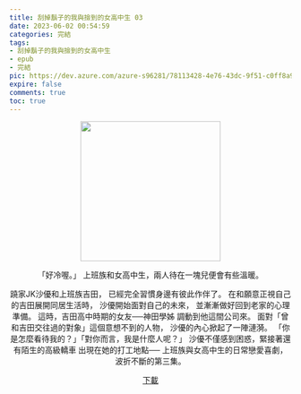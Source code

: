 ```yaml
---
title: 刮掉鬍子的我與撿到的女高中生 03
date: 2023-06-02 00:54:59
categories: 完結
tags:
- 刮掉鬍子的我與撿到的女高中生
- epub
- 完結
pic: https://dev.azure.com/azure-s96281/78113428-4e76-43dc-9f51-c0ff8a913055/_apis/git/repositories/a379171b-de46-4c10-9b0d-00da23959885/items?path=/Epub%20Cover/%E5%88%AE%E6%8E%89%E9%AC%8D%E5%AD%90%E7%9A%84%E6%88%91%E8%88%87%E6%92%BF%E5%88%B0%E7%9A%84%E5%A5%B3%E9%AB%98%E4%B8%AD%E7%94%9F-03.jpg&versionDescriptor%5BversionOptions%5D=0&versionDescriptor%5BversionType%5D=0&versionDescriptor%5Bversion%5D=main&resolveLfs=true&%24format=octetStream&api-version=5.0
expire: false
comments: true
toc: true
---
```


<div style="text-align:center" class="kratos-post-content">

<img width="250px" src="https://dev.azure.com/azure-s96281/78113428-4e76-43dc-9f51-c0ff8a913055/_apis/git/repositories/a379171b-de46-4c10-9b0d-00da23959885/items?path=/Epub%20Cover/%E5%88%AE%E6%8E%89%E9%AC%8D%E5%AD%90%E7%9A%84%E6%88%91%E8%88%87%E6%92%BF%E5%88%B0%E7%9A%84%E5%A5%B3%E9%AB%98%E4%B8%AD%E7%94%9F-03.jpg&versionDescriptor%5BversionOptions%5D=0&versionDescriptor%5BversionType%5D=0&versionDescriptor%5Bversion%5D=main&resolveLfs=true&%24format=octetStream&api-version=5.0">

<p>
「好冷喔。」
上班族和女高中生，兩人待在一塊兒便會有些溫暖。

蹺家JK沙優和上班族吉田，
已經完全習慣身邊有彼此作伴了。
在和願意正視自己的吉田展開同居生活時，
沙優開始面對自己的未來，
並漸漸做好回到老家的心理準備。
這時，吉田高中時期的女友──神田學姊
調動到他這間公司來。
面對「曾和吉田交往過的對象」這個意想不到的人物，
沙優的內心掀起了一陣漣漪。
「你是怎麼看待我的？」「對你而言，我是什麼人呢？」
沙優不僅感到困惑，緊接著還有陌生的高級轎車
出現在她的打工地點──
上班族與女高中生的日常戀愛喜劇，
波折不斷的第三集。
</p>

<p>
<a href="https://epubdatabase.azurewebsites.net/EBOOKS/EPUB/完結/刮掉鬍子的我與撿到的女高中生/%E5%88%AE%E6%8E%89%E9%AC%8D%E5%AD%90%E7%9A%84%E6%88%91%E8%88%87%E6%92%BF%E5%88%B0%E7%9A%84%E5%A5%B3%E9%AB%98%E4%B8%AD%E7%94%9F3.epub?download=1">下載</a>
</p>

</div>
